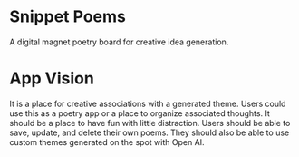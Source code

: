 # Snippet Poems
A digital magnet poetry board for creative idea generation. 

# App Vision
It is a place for creative associations with a generated theme. Users could use this as a poetry app or a place to organize associated thoughts. It should be a place to have fun with little distraction. Users should be able to save, update, and delete their own poems. They should also be able to use custom themes generated on the spot with Open AI. 



